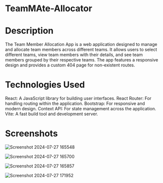 # TeamMAte-Allocator

# Description
The Team Member Allocation App is a web application designed to manage and allocate team members across different teams. It allows users to select different teams, view team members with their details, and see team members grouped by their respective teams. The app features a responsive design and provides a custom 404 page for non-existent routes.

# Technologies Used
React: A JavaScript library for building user interfaces.
React Router: For handling routing within the application.
Bootstrap: For responsive and modern design.
Context API: For state management across the application.
Vite: A fast build tool and development server.
# Screenshots

![Screenshot 2024-07-27 165548](https://github.com/user-attachments/assets/3fd4c8cd-5a56-4856-a31e-9cec0bc294b1)


![Screenshot 2024-07-27 165700](https://github.com/user-attachments/assets/29a23a34-e318-49f2-8186-1c63264a4375)


![Screenshot 2024-07-27 165857](https://github.com/user-attachments/assets/e36858d8-ca63-40a1-a397-cc07865e091d)


![Screenshot 2024-07-27 171952](https://github.com/user-attachments/assets/f188c157-400d-4a35-b90e-09d182525184)
